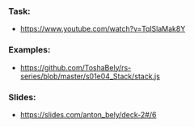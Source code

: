 ### Task: 
  - https://www.youtube.com/watch?v=TqlSlaMak8Y

### Examples:
  - https://github.com/ToshaBely/rs-series/blob/master/s01e04_Stack/stack.js

### Slides: 
  - https://slides.com/anton_bely/deck-2#/6